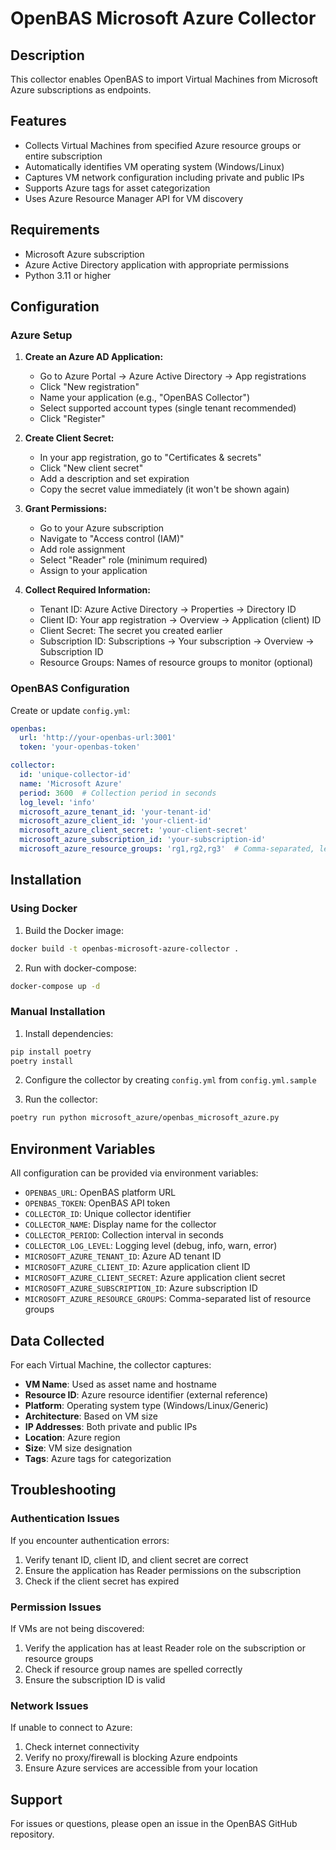 # OpenBAS Microsoft Azure Collector

## Description

This collector enables OpenBAS to import Virtual Machines from Microsoft Azure subscriptions as endpoints.

## Features

- Collects Virtual Machines from specified Azure resource groups or entire subscription
- Automatically identifies VM operating system (Windows/Linux)
- Captures VM network configuration including private and public IPs
- Supports Azure tags for asset categorization
- Uses Azure Resource Manager API for VM discovery

## Requirements

- Microsoft Azure subscription
- Azure Active Directory application with appropriate permissions
- Python 3.11 or higher

## Configuration

### Azure Setup

1. **Create an Azure AD Application:**
   - Go to Azure Portal → Azure Active Directory → App registrations
   - Click "New registration"
   - Name your application (e.g., "OpenBAS Collector")
   - Select supported account types (single tenant recommended)
   - Click "Register"

2. **Create Client Secret:**
   - In your app registration, go to "Certificates & secrets"
   - Click "New client secret"
   - Add a description and set expiration
   - Copy the secret value immediately (it won't be shown again)

3. **Grant Permissions:**
   - Go to your Azure subscription
   - Navigate to "Access control (IAM)"
   - Add role assignment
   - Select "Reader" role (minimum required)
   - Assign to your application

4. **Collect Required Information:**
   - Tenant ID: Azure Active Directory → Properties → Directory ID
   - Client ID: Your app registration → Overview → Application (client) ID
   - Client Secret: The secret you created earlier
   - Subscription ID: Subscriptions → Your subscription → Overview → Subscription ID
   - Resource Groups: Names of resource groups to monitor (optional)

### OpenBAS Configuration

Create or update `config.yml`:

```yaml
openbas:
  url: 'http://your-openbas-url:3001'
  token: 'your-openbas-token'

collector:
  id: 'unique-collector-id'
  name: 'Microsoft Azure'
  period: 3600  # Collection period in seconds
  log_level: 'info'
  microsoft_azure_tenant_id: 'your-tenant-id'
  microsoft_azure_client_id: 'your-client-id'
  microsoft_azure_client_secret: 'your-client-secret'
  microsoft_azure_subscription_id: 'your-subscription-id'
  microsoft_azure_resource_groups: 'rg1,rg2,rg3'  # Comma-separated, leave empty for all
```

## Installation

### Using Docker

1. Build the Docker image:
```bash
docker build -t openbas-microsoft-azure-collector .
```

2. Run with docker-compose:
```bash
docker-compose up -d
```

### Manual Installation

1. Install dependencies:
```bash
pip install poetry
poetry install
```

2. Configure the collector by creating `config.yml` from `config.yml.sample`

3. Run the collector:
```bash
poetry run python microsoft_azure/openbas_microsoft_azure.py
```

## Environment Variables

All configuration can be provided via environment variables:

- `OPENBAS_URL`: OpenBAS platform URL
- `OPENBAS_TOKEN`: OpenBAS API token
- `COLLECTOR_ID`: Unique collector identifier
- `COLLECTOR_NAME`: Display name for the collector
- `COLLECTOR_PERIOD`: Collection interval in seconds
- `COLLECTOR_LOG_LEVEL`: Logging level (debug, info, warn, error)
- `MICROSOFT_AZURE_TENANT_ID`: Azure AD tenant ID
- `MICROSOFT_AZURE_CLIENT_ID`: Azure application client ID
- `MICROSOFT_AZURE_CLIENT_SECRET`: Azure application client secret
- `MICROSOFT_AZURE_SUBSCRIPTION_ID`: Azure subscription ID
- `MICROSOFT_AZURE_RESOURCE_GROUPS`: Comma-separated list of resource groups

## Data Collected

For each Virtual Machine, the collector captures:

- **VM Name**: Used as asset name and hostname
- **Resource ID**: Azure resource identifier (external reference)
- **Platform**: Operating system type (Windows/Linux/Generic)
- **Architecture**: Based on VM size
- **IP Addresses**: Both private and public IPs
- **Location**: Azure region
- **Size**: VM size designation
- **Tags**: Azure tags for categorization

## Troubleshooting

### Authentication Issues

If you encounter authentication errors:
1. Verify tenant ID, client ID, and client secret are correct
2. Ensure the application has Reader permissions on the subscription
3. Check if the client secret has expired

### Permission Issues

If VMs are not being discovered:
1. Verify the application has at least Reader role on the subscription or resource groups
2. Check if resource group names are spelled correctly
3. Ensure the subscription ID is valid

### Network Issues

If unable to connect to Azure:
1. Check internet connectivity
2. Verify no proxy/firewall is blocking Azure endpoints
3. Ensure Azure services are accessible from your location

## Support

For issues or questions, please open an issue in the OpenBAS GitHub repository.
